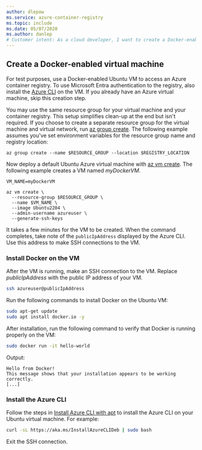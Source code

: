 ```yaml
---
author: dlepow
ms.service: azure-container-registry
ms.topic: include
ms.date: 05/07/2020
ms.author: danlep
# Customer intent: As a cloud developer, I want to create a Docker-enabled Ubuntu virtual machine with Azure CLI, so that I can easily access my Azure container registry for testing and development purposes.
---
```

## Create a Docker-enabled virtual machine

For test purposes, use a Docker-enabled Ubuntu VM to access an Azure container registry. To use Microsoft Entra authentication to the registry, also install the [Azure CLI][azure-cli] on the VM. If you already have an Azure virtual machine, skip this creation step.

You may use the same resource group for your virtual machine and your container registry. This setup simplifies clean-up at the end but isn't required. If you choose to create a separate resource group for the virtual machine and virtual network, run [az group create][az-group-create]. The following example assumes you've set environment variables for the resource group name and registry location:

```azurecli
az group create --name $RESOURCE_GROUP --location $REGISTRY_LOCATION
```

Now deploy a default Ubuntu Azure virtual machine with [az vm create][az-vm-create]. The following example creates a VM named *myDockerVM*.

```azurecli
VM_NAME=myDockerVM

az vm create \
  --resource-group $RESOURCE_GROUP \
  --name $VM_NAME \
  --image Ubuntu2204 \
  --admin-username azureuser \
  --generate-ssh-keys
```

It takes a few minutes for the VM to be created. When the command completes, take note of the `publicIpAddress` displayed by the Azure CLI. Use this address to make SSH connections to the VM.

### Install Docker on the VM

After the VM is running, make an SSH connection to the VM. Replace *publicIpAddress* with the public IP address of your VM.

```bash
ssh azureuser@publicIpAddress
```

Run the following commands to install Docker on the Ubuntu VM:

```bash
sudo apt-get update
sudo apt install docker.io -y
```

After installation, run the following command to verify that Docker is running properly on the VM:

```bash
sudo docker run -it hello-world
```

Output:

```
Hello from Docker!
This message shows that your installation appears to be working correctly.
[...]
```

### Install the Azure CLI

Follow the steps in [Install Azure CLI with apt](/cli/azure/install-azure-cli-apt) to install the Azure CLI on your Ubuntu virtual machine. For example:

```bash
curl -sL https://aka.ms/InstallAzureCLIDeb | sudo bash
```

Exit the SSH connection.

[azure-cli]: /cli/azure/install-azure-cli
[az-vm-create]: /cli/azure/vm#az_vm_create
[az-group-create]: /cli/azure/group
